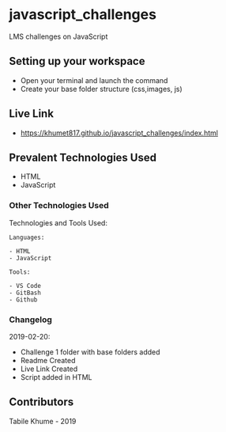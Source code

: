 # javascript_challenges
LMS challenges on JavaScript

## Setting up your workspace

- Open your terminal and launch the command 
- Create your base folder structure (css,images, js)

## Live Link
- https://khumet817.github.io/javascript_challenges/index.html

## Prevalent Technologies Used

 - HTML
 - JavaScript
 

### Other Technologies Used

Technologies and Tools Used:

```
Languages:

- HTML
- JavaScript

```
```
Tools:

- VS Code
- GitBash
- Github

```

### Changelog

2019-02-20:
- Challenge 1 folder with base folders added
- Readme Created
- Live Link Created
- Script added in HTML

## Contributors

Tabile Khume - 2019